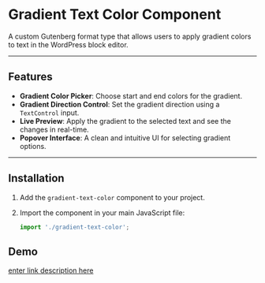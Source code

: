 # Gradient Text Color Component

A custom Gutenberg format type that allows users to apply gradient colors to text in the WordPress block editor.

---

## Features

- **Gradient Color Picker**: Choose start and end colors for the gradient.
- **Gradient Direction Control**: Set the gradient direction using a `TextControl` input.
- **Live Preview**: Apply the gradient to the selected text and see the changes in real-time.
- **Popover Interface**: A clean and intuitive UI for selecting gradient options.

---

## Installation

1. Add the `gradient-text-color` component to your project.
2. Import the component in your main JavaScript file:

   ```javascript
   import './gradient-text-color';

## Demo
[enter link description here](https://www.awesomescreenshot.com/video/37866815?key=43be1d30dc3033eba865e0f43c999e60)
